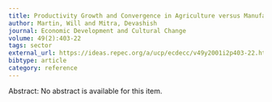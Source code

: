 ```yaml
---
title: Productivity Growth and Convergence in Agriculture versus Manufacturing
author: Martin, Will and Mitra, Devashish
journal: Economic Development and Cultural Change
volume: 49(2):403-22
tags: sector
external_url: https://ideas.repec.org/a/ucp/ecdecc/v49y2001i2p403-22.html
bibtype: article
category: reference
---
```

Abstract: No abstract is available for this item.
